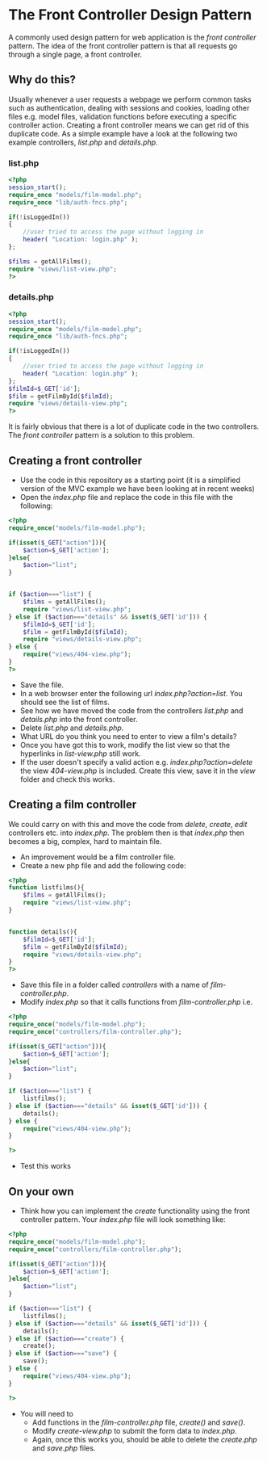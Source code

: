 # The Front Controller Design Pattern

A commonly used design pattern for web application is the *front controller* pattern. The idea of the front controller pattern is that all requests go through a single page, a front controller.

## Why do this?
Usually whenever a user requests a webpage we perform common tasks such as authentication, dealing with sessions and cookies, loading other files e.g. model files, validation functions before executing a specific controller action. Creating a front controller means we can get rid of this duplicate code. As a simple example have a look at the following two example controllers, *list.php* and *details.php*. 

### list.php
```php
<?php
session_start();
require_once "models/film-model.php";
require_once "lib/auth-fncs.php";

if(!isLoggedIn())
{
    //user tried to access the page without logging in
    header( "Location: login.php" );
};

$films = getAllFilms();
require "views/list-view.php";
?>
```

### details.php
```php
<?php
session_start();
require_once "models/film-model.php";
require_once "lib/auth-fncs.php";

if(!isLoggedIn())
{
    //user tried to access the page without logging in
    header( "Location: login.php" );
};
$filmId=$_GET['id']; 
$film = getFilmById($filmId);
require "views/details-view.php";
?>
```

It is fairly obvious that there is a lot of duplicate code in the two controllers. The *front controller* pattern is a solution to this problem. 

## Creating a front controller
* Use the code in this repository as a starting point (it is a simplified version of the MVC example we have been looking at in recent weeks)
* Open the *index.php* file and replace the code in this file with the following:

```php
<?php
require_once("models/film-model.php");

if(isset($_GET["action"])){
    $action=$_GET['action'];
}else{
    $action="list";
}


if ($action==="list") {
    $films = getAllFilms();
    require "views/list-view.php";
} else if ($action==="details" && isset($_GET['id'])) {
    $filmId=$_GET['id']; 
    $film = getFilmById($filmId);
    require "views/details-view.php";
} else {
    require("views/404-view.php");
}
?>
```

* Save the file.
* In a web browser enter the following url *index.php?action=list*. You should see the list of films.
* See how we have moved the code from the controllers *list.php* and *details.php* into the front controller.
* Delete *list.php* and *details.php*. 
* What URL do you think you need to enter to view a film's details?
* Once you have got this to work, modify the list view so that the hyperlinks in *list-view.php* still work.
* If the user doesn't specify a valid action e.g. *index.php?action=delete*  the view *404-view.php* is included. Create this view, save it in the *view* folder and check this works.  

## Creating a film controller
We could carry on with this and move the code from *delete*, *create*, *edit* controllers etc. into *index.php*. The problem then is that *index.php* then becomes a big, complex, hard to maintain file. 
* An improvement would be a film controller file. 
* Create a new php file and add the following code:
```php
<?php
function listfilms(){
    $films = getAllFilms();
    require "views/list-view.php";
}


function details(){
    $filmId=$_GET['id']; 
    $film = getFilmById($filmId);
    require "views/details-view.php";
}
?>
```
* Save this file in a folder called *controllers* with a name of *film-controller.php*.
* Modify *index.php* so that it calls functions from *film-controller.php* i.e.

```php
<?php
require_once("models/film-model.php");
require_once("controllers/film-controller.php");

if(isset($_GET["action"])){
    $action=$_GET['action'];
}else{
    $action="list";
}

if ($action==="list") {
    listfilms();
} else if ($action==="details" && isset($_GET['id'])) {
    details();
} else {
    require("views/404-view.php");
}

?>
```
* Test this works

## On your own
* Think how you can implement the *create* functionality using the front controller pattern. Your *index.php* file will look something like:

```php
<?php
require_once("models/film-model.php");
require_once("controllers/film-controller.php");

if(isset($_GET["action"])){
    $action=$_GET['action'];
}else{
    $action="list";
}

if ($action==="list") {
    listfilms();
} else if ($action==="details" && isset($_GET['id'])) {
    details();
} else if ($action==="create") {
    create();
} else if ($action==="save") {
    save();
} else {
    require("views/404-view.php");
}

?>
```
* You will need to 
    * Add functions in the *film-controller.php* file, *create()* and *save()*.
    * Modify *create-view.php* to submit the form data to *index.php*.
    * Again, once this works you, should be able to delete the *create.php* and *save.php* files.